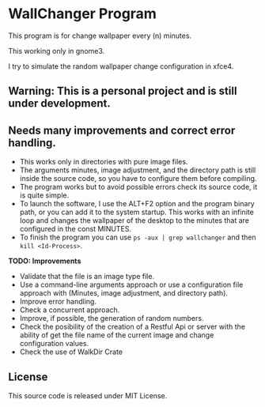 # WallChanger Program

This program is for change wallpaper every (n) minutes.

This working only in gnome3.

I try to simulate the random wallpaper change configuration in xfce4.

## Warning: This is a personal project and is still under development.
## Needs many improvements and correct error handling.

+ This works only in directories with pure image files.
+ The arguments minutes, image adjustment, and the directory path is still
  inside the source code, so you have to configure them before compiling.
+ The program works but to avoid possible errors check its source code, it is quite
  simple.
+ To launch the software, I use the ALT+F2 option and the program binary path, or you
  can add it to the system startup. This works with an infinite loop and changes the 
  wallpaper of the desktop to the minutes that are configured in the const MINUTES. 
+ To finish the program you can use ```ps -aux | grep wallchanger``` and 
  then ```kill <Id-Process>```.

__TODO: Improvements__

+ Validate that the file is an image type file.
+ Use a command-line arguments approach or use a configuration file approach with
  (Minutes, image adjustment, and directory path).
+ Improve error handling.
+ Check a concurrent approach.
+ Improve, if possible, the generation of random numbers.
+ Check the posibility of the creation of a Restful Api or server with the
  ability of get the file name of the current image and change configuration values.
+ Check the use of WalkDir Crate

## License

This source code is released under MIT License.
